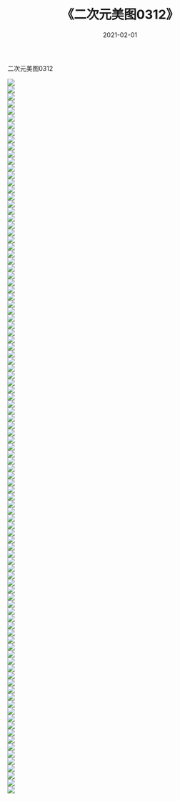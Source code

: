 ﻿---
layout: post
title:  《二次元美图0312》
date:   2021-02-01
img: http://imgx.orgx.ga/二次元/2021/二次元美图0312/000.jpg
categories: [美女, 清纯, 唯美]
---

二次元美图0312

 ![](http://imgx.orgx.ga/二次元/2021/二次元美图0312/001.jpg) <br>![](http://imgx.orgx.ga/二次元/2021/二次元美图0312/002.jpg) <br>![](http://imgx.orgx.ga/二次元/2021/二次元美图0312/003.jpg) <br>![](http://imgx.orgx.ga/二次元/2021/二次元美图0312/004.jpg) <br>![](http://imgx.orgx.ga/二次元/2021/二次元美图0312/005.jpg) <br>![](http://imgx.orgx.ga/二次元/2021/二次元美图0312/006.jpg) <br>![](http://imgx.orgx.ga/二次元/2021/二次元美图0312/007.jpg) <br>![](http://imgx.orgx.ga/二次元/2021/二次元美图0312/008.jpg) <br>![](http://imgx.orgx.ga/二次元/2021/二次元美图0312/009.jpg) <br>![](http://imgx.orgx.ga/二次元/2021/二次元美图0312/010.jpg) <br>![](http://imgx.orgx.ga/二次元/2021/二次元美图0312/011.jpg) <br>![](http://imgx.orgx.ga/二次元/2021/二次元美图0312/012.jpg) <br>![](http://imgx.orgx.ga/二次元/2021/二次元美图0312/013.jpg) <br>![](http://imgx.orgx.ga/二次元/2021/二次元美图0312/014.jpg) <br>![](http://imgx.orgx.ga/二次元/2021/二次元美图0312/015.jpg) <br>![](http://imgx.orgx.ga/二次元/2021/二次元美图0312/016.jpg) <br>![](http://imgx.orgx.ga/二次元/2021/二次元美图0312/017.jpg) <br>![](http://imgx.orgx.ga/二次元/2021/二次元美图0312/018.jpg) <br>![](http://imgx.orgx.ga/二次元/2021/二次元美图0312/019.jpg) <br>![](http://imgx.orgx.ga/二次元/2021/二次元美图0312/020.jpg) <br>![](http://imgx.orgx.ga/二次元/2021/二次元美图0312/021.jpg) <br>![](http://imgx.orgx.ga/二次元/2021/二次元美图0312/022.jpg) <br>![](http://imgx.orgx.ga/二次元/2021/二次元美图0312/023.jpg) <br>![](http://imgx.orgx.ga/二次元/2021/二次元美图0312/024.jpg) <br>![](http://imgx.orgx.ga/二次元/2021/二次元美图0312/025.jpg) <br>![](http://imgx.orgx.ga/二次元/2021/二次元美图0312/026.jpg) <br>![](http://imgx.orgx.ga/二次元/2021/二次元美图0312/027.jpg) <br>![](http://imgx.orgx.ga/二次元/2021/二次元美图0312/028.jpg) <br>![](http://imgx.orgx.ga/二次元/2021/二次元美图0312/029.jpg) <br>![](http://imgx.orgx.ga/二次元/2021/二次元美图0312/030.jpg) <br>![](http://imgx.orgx.ga/二次元/2021/二次元美图0312/031.jpg) <br>![](http://imgx.orgx.ga/二次元/2021/二次元美图0312/032.jpg) <br>![](http://imgx.orgx.ga/二次元/2021/二次元美图0312/033.jpg) <br>![](http://imgx.orgx.ga/二次元/2021/二次元美图0312/034.jpg) <br>![](http://imgx.orgx.ga/二次元/2021/二次元美图0312/035.jpg) <br>![](http://imgx.orgx.ga/二次元/2021/二次元美图0312/036.jpg) <br>![](http://imgx.orgx.ga/二次元/2021/二次元美图0312/037.jpg) <br>![](http://imgx.orgx.ga/二次元/2021/二次元美图0312/038.jpg) <br>![](http://imgx.orgx.ga/二次元/2021/二次元美图0312/039.jpg) <br>![](http://imgx.orgx.ga/二次元/2021/二次元美图0312/040.jpg) <br>![](http://imgx.orgx.ga/二次元/2021/二次元美图0312/041.jpg) <br>![](http://imgx.orgx.ga/二次元/2021/二次元美图0312/042.jpg) <br>![](http://imgx.orgx.ga/二次元/2021/二次元美图0312/043.jpg) <br>![](http://imgx.orgx.ga/二次元/2021/二次元美图0312/044.jpg) <br>![](http://imgx.orgx.ga/二次元/2021/二次元美图0312/045.jpg) <br>![](http://imgx.orgx.ga/二次元/2021/二次元美图0312/046.jpg) <br>![](http://imgx.orgx.ga/二次元/2021/二次元美图0312/047.jpg) <br>![](http://imgx.orgx.ga/二次元/2021/二次元美图0312/048.jpg) <br>![](http://imgx.orgx.ga/二次元/2021/二次元美图0312/049.jpg) <br>![](http://imgx.orgx.ga/二次元/2021/二次元美图0312/050.jpg) <br>![](http://imgx.orgx.ga/二次元/2021/二次元美图0312/051.jpg) <br>![](http://imgx.orgx.ga/二次元/2021/二次元美图0312/052.jpg) <br>![](http://imgx.orgx.ga/二次元/2021/二次元美图0312/053.jpg) <br>![](http://imgx.orgx.ga/二次元/2021/二次元美图0312/054.jpg) <br>![](http://imgx.orgx.ga/二次元/2021/二次元美图0312/055.jpg) <br>![](http://imgx.orgx.ga/二次元/2021/二次元美图0312/056.jpg) <br>![](http://imgx.orgx.ga/二次元/2021/二次元美图0312/057.jpg) <br>![](http://imgx.orgx.ga/二次元/2021/二次元美图0312/058.jpg) <br>![](http://imgx.orgx.ga/二次元/2021/二次元美图0312/059.jpg) <br>![](http://imgx.orgx.ga/二次元/2021/二次元美图0312/060.jpg) <br>![](http://imgx.orgx.ga/二次元/2021/二次元美图0312/061.jpg) <br>![](http://imgx.orgx.ga/二次元/2021/二次元美图0312/062.jpg) <br>![](http://imgx.orgx.ga/二次元/2021/二次元美图0312/063.jpg) <br>![](http://imgx.orgx.ga/二次元/2021/二次元美图0312/064.jpg) <br>![](http://imgx.orgx.ga/二次元/2021/二次元美图0312/065.jpg) <br>![](http://imgx.orgx.ga/二次元/2021/二次元美图0312/066.jpg) <br>![](http://imgx.orgx.ga/二次元/2021/二次元美图0312/067.jpg) <br>![](http://imgx.orgx.ga/二次元/2021/二次元美图0312/068.jpg) <br>![](http://imgx.orgx.ga/二次元/2021/二次元美图0312/069.jpg) <br>![](http://imgx.orgx.ga/二次元/2021/二次元美图0312/070.jpg) <br>![](http://imgx.orgx.ga/二次元/2021/二次元美图0312/071.jpg) <br>![](http://imgx.orgx.ga/二次元/2021/二次元美图0312/072.jpg) <br>![](http://imgx.orgx.ga/二次元/2021/二次元美图0312/073.jpg) <br>![](http://imgx.orgx.ga/二次元/2021/二次元美图0312/074.jpg) <br>![](http://imgx.orgx.ga/二次元/2021/二次元美图0312/075.jpg) <br>![](http://imgx.orgx.ga/二次元/2021/二次元美图0312/076.jpg) <br>![](http://imgx.orgx.ga/二次元/2021/二次元美图0312/077.jpg) <br>![](http://imgx.orgx.ga/二次元/2021/二次元美图0312/078.jpg) <br>![](http://imgx.orgx.ga/二次元/2021/二次元美图0312/079.jpg) <br>![](http://imgx.orgx.ga/二次元/2021/二次元美图0312/080.jpg) <br>![](http://imgx.orgx.ga/二次元/2021/二次元美图0312/081.jpg) <br>![](http://imgx.orgx.ga/二次元/2021/二次元美图0312/082.jpg) <br>![](http://imgx.orgx.ga/二次元/2021/二次元美图0312/083.jpg) <br>![](http://imgx.orgx.ga/二次元/2021/二次元美图0312/084.jpg) <br>![](http://imgx.orgx.ga/二次元/2021/二次元美图0312/085.jpg) <br>![](http://imgx.orgx.ga/二次元/2021/二次元美图0312/086.jpg) <br>![](http://imgx.orgx.ga/二次元/2021/二次元美图0312/087.jpg) <br>![](http://imgx.orgx.ga/二次元/2021/二次元美图0312/088.jpg) <br>![](http://imgx.orgx.ga/二次元/2021/二次元美图0312/089.jpg) <br>![](http://imgx.orgx.ga/二次元/2021/二次元美图0312/090.jpg) <br>![](http://imgx.orgx.ga/二次元/2021/二次元美图0312/091.jpg) <br>![](http://imgx.orgx.ga/二次元/2021/二次元美图0312/092.jpg) <br>![](http://imgx.orgx.ga/二次元/2021/二次元美图0312/093.jpg) <br>![](http://imgx.orgx.ga/二次元/2021/二次元美图0312/094.jpg) <br>![](http://imgx.orgx.ga/二次元/2021/二次元美图0312/095.jpg) <br>![](http://imgx.orgx.ga/二次元/2021/二次元美图0312/096.jpg) <br>![](http://imgx.orgx.ga/二次元/2021/二次元美图0312/097.jpg) <br>![](http://imgx.orgx.ga/二次元/2021/二次元美图0312/098.jpg) <br>![](http://imgx.orgx.ga/二次元/2021/二次元美图0312/099.jpg) <br>![](http://imgx.orgx.ga/二次元/2021/二次元美图0312/100.jpg) <br>